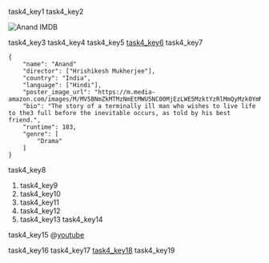 task4_key1
task4_key2


![Anand IMDB](images/anand_imdb.png)

task4_key3
task4_key4
task4_key5
[task4_key6](https://www.imdb.com/title/tt0066763/)
task4_key7


```
{
    "name": "Anand"
    "director": ["Hrishikesh Mukherjee"],
    "country": "India",
    "language": ["Hindi"],
    "poster_image_url": "https://m.media-amazon.com/images/M/MV5BNmZkMTMzNmEtMWU5NC00MjEzLWE5MzktYzRlMmQyMzk0YmM1XkEyXkFqcGdeQXVyNTA4NzY1MzY@._V1_UX182_CR0,0,182,268_AL__QL50.jpg",
    "bio": "The story of a terminally ill man who wishes to live life to the3 full before the inevitable occurs, as told by his best friend.",
    "runtime": 183,
    "genre": [
        "Drama"
    ]
}
```
task4_key8


1. task4_key9
2. task4_key10
3. task4_key11
4. task4_key12
5. task4_key13
task4_key14


task4_key15
@[youtube](https://youtu.be/hpUASoRqA_Q)

task4_key16
task4_key17
[task4_key18](mailto:&#x76;&#105;&#x73;&#x68;&#97;&#x6c;&#49;&#x38;&#x40;&#x6e;&#x61;&#x76;&#103;&#x75;&#x72;&#x75;&#x6b;&#117;&#x6c;&#46;&#111;&#114;&#103;)
task4_key19
